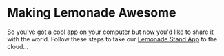 # Making Lemonade Awesome

So you've got a cool app on your computer but now you'd like to share it with the world.  Follow these steps to take our [Lemonade Stand App](https://github.com/TargetRAD/lemonade-app) to the cloud...
